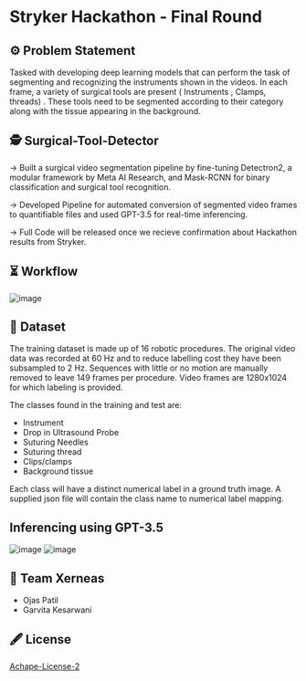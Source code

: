 # Stryker Hackathon - Final Round

## :gear: Problem Statement 
Tasked with developing deep learning models that can perform the task of segmenting and recognizing the instruments shown in the videos. In each frame, a variety of surgical tools are present ( Instruments , Clamps, threads) . These tools need to be segmented according to their category along with the tissue appearing in the background.  

## :detective: Surgical-Tool-Detector 
-> Built a surgical video segmentation pipeline by fine-tuning Detectron2, a modular framework by Meta AI Research, and Mask-RCNN for 
binary classification and surgical tool recognition. 

-> Developed Pipeline for automated conversion of segmented video frames to quantifiable files and used GPT-3.5 for real-time inferencing.

-> Full Code will be released once we recieve confirmation about Hackathon results from Stryker.

<!--
## :tv: Demo

-->

## :hourglass_flowing_sand: Workflow 
![image](https://github.com/Patil-Ojas/Surgical-Tool-Detector/assets/128805590/879e4051-bb38-4cba-b3c5-10058dc544ca)

## :open_file_folder: Dataset
The training dataset is made up of 16 robotic procedures. The original video data was recorded at 60 Hz and to reduce labelling cost they have been subsampled to 2 Hz. Sequences with little or no motion are manually removed to leave 149 frames per procedure. Video frames are 1280x1024 for which labeling is provided.  

The classes found in the training and test are:  
 - Instrument   
 - Drop in Ultrasound Probe  
 - Suturing Needles  
 - Suturing thread  
 - Clips/clamps  
 - Background tissue  
  
Each class will have a distinct numerical label in a ground truth image. A supplied json file will contain the class name to numerical label mapping.

<!--
## :warning: Framework & TechStack used

-> [PyTorch](https://pytorch.org/)

-> [Openai-gym](https://openai.com/index/openai-gym-beta/)

-> [PPO](https://openai.com/index/openai-baselines-ppo/)

-> [SB-3](https://stable-baselines3.readthedocs.io/en/master/)

-> [Optuna](https://optuna.org/)
-->
  
## Inferencing using GPT-3.5
![image](https://github.com/Patil-Ojas/Surgical-Tool-Detector/assets/128805590/9dedc893-94f1-4bc9-973d-b3960ed17fbc)
![image](https://github.com/Patil-Ojas/Surgical-Tool-Detector/assets/128805590/103d1dc0-cf9c-4717-b7cb-8315ac548914)

<!--
## :handshake: Contribution
Feel free to **file a new issue** with a respective title and description on the the [Street-Fighter-AI](https://github.com/Patil-Ojas/Street-FIghter-AI/issues) repository.
Please do not hesitate to contact me on any socials if you need the ROM or trained model files, have fun!
--> 

## :handshake: Team Xerneas
- Ojas Patil
- Garvita Kesarwani

## :fountain_pen: License
[Achape-License-2](https://github.com/Patil-Ojas/Surgical-Tool-Detector/blob/main/LICENSE)

